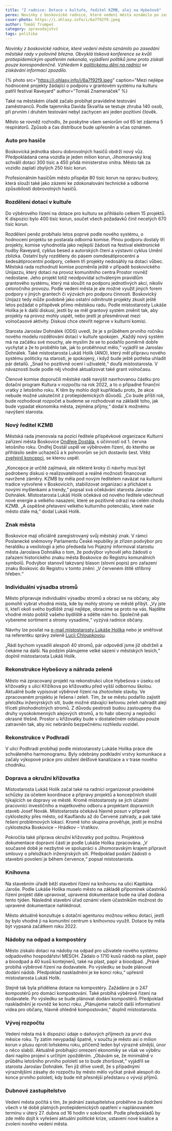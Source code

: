 ```yaml
---
title: "Z radnice: Dotace v kultuře, ředitel KZMB, alej na Hybešově"
perex: Novinky z boskovické radnice, které vedení města oznámilo po zasedání rady v polovině března. Obvyklá tisková konference se kvůli protiepidemickým opatřením nekonala, vyjádření politiků jsme proto získali pouze korespondenčně.
cover-photo: https://i.ohlasy.info/i/6a7f92f9.jpeg
author: Tomáš Trumpeš
category: zpravodajství
tags: politika
---
```


*Novinky z boskovické radnice, které vedení města oznámilo po zasedání městské rady v polovině března. Obvyklá tisková konference se kvůli protiepidemickým opatřením nekonala, vyjádření politiků jsme proto získali pouze korespondenčně. Vzhledem k [politickému dění na radnici](https://ohlasy.info/clanky/2021/03/pad-koalice.html) se získávání informací zpozdilo.*

{% photo src="https://i.ohlasy.info/i/6a7f92f9.jpeg" caption="Mezi nejlépe hodnocené projekty žádající o podporu v grantovém systému na kulturu patřil festival Raveyard" author="Tomáš Znamenáček" %}

Také na městském úřadě začalo probíhat pravidelné testování zaměstnanců. Podle tajemníka Davida Škvařila se testuje zhruba 140 osob, při prvním i druhém testování nebyl zachycen ani jeden pozitivní člověk.

Město se rovněž rozhodlo, že poskytne všem seniorům od 65 let zdarma 5 respirátorů. Způsob a čas distribuce bude upřesněn a včas oznámen.

### Auto pro hasiče

Boskovická jednotka sboru dobrovolných hasičů obdrží nový vůz. Předpokládaná cena vozidla je jeden milion korun, Jihomoravský kraj schválil dotaci 300 tisíc a 450 přidá ministerstvo vnitra. Město tak za vozidlo zaplatí zbylých 250 tisíc korun.

Profesionálním hasičům město přispěje 80 tisíc korun na opravu budovy, která slouží také jako zázemí ke zdokonalování technické a odborné způsobilosti dobrovolných hasičů.

### Rozdělení dotací v kultuře

Do výběrového řízení na dotace pro kulturu se přihlásilo celkem 15 projektů. K dispozici bylo 400 tisíc korun, součet všech požadavků činil necelých 670 tisíc korun. 

Rozdělení peněz probíhalo letos poprvé podle nového systému, o hodnocení projektu se postarala odborná komise. Plnou podporu dostaly tři projekty, komise vyhodnotila jako nejlepší žádosti na festival elektronické hudby Raveyard, cyklus besed a autorských čtení a výstavní cyklus Umění zblízka. Ostatní byly rozděleny do pásem osmdesátiprocentní a šedesátiprocentní podpory, celkem tři projekty nedosáhly na dotaci vůbec. Městská rada rozhodnutí komise pozměnila ještě v případě boskovického Unijazzu, který dotaci na provoz komunitního centra Prostor rovněž nedostane. Jeho projekt totiž neodpovídal schváleným pravidlům grantového systému, který má sloužit na podporu jednotlivých akcí, nikoliv celoročního provozu. Podle vedení města je ale možné využít jiných forem podpory v jiných grantech či výzvách pro podporu činnosti. Boskovický Unijazz tedy může podobně jako ostatní odmítnuté projekty zkusit ještě letos požádat o příspěvek přímo městskou radu. Podle místostarosty Lukáše Holíka je k další diskusi, jestli by se měl grantový systém změnit tak, aby projekty na provoz mohly uspět, nebo jestli je přesměrovat mezi volnočasové aktivity. Diskusi chce otevřít nejprve v kulturní komisi.

Starosta Jaroslav Dohnálek (ODS) uvedl, že je s průběhem prvního ročníku nového modelu rozdělování dotací v kultuře spokojen. „Každý nový systém má na začátku své mouchy, ale myslím že se to podařilo poměrně dobře vychytat a že to proběhlo tak, jak to proběhnout mělo,“ vyjádřil se Jaroslav Dohnálek. Také místostarosta Lukáš Holík (ANO), který měl přípravu nového systému politicky na starosti, je spokojený, i když bude ještě potřeba uhladit pár detailů. „Snad ho pozitivně ocení i uživatelé,“ doufá místostarosta. V návaznosti bude podle něj vhodné  aktualizovat také grant volnočasu.

Členové komise doporučili městské radě navýšit navrhovanou částku pro dotační program Kultura v rozpočtu na rok 2022, a to o případné finanční vratky z letošního roku.  K těm by mohlo dojít kupříkladu proto, že akce nebude možné uskutečnit z protiepidemických důvodů. „Co bude příští rok, bude rozhodovat rozpočet a budeme se rozhodovat na základě toho, jak bude vypadat ekonomika města, zejména příjmy,“ dodal k možnému navýšení starosta.

### Nový ředitel KZMB

Městská rada jmenovala na pozici ředitele příspěvkové organizace Kulturní zařízení města Boskovice [Ondřeje Dostála](https://ohlasy.info/clanky/2021/03/dostal-nazivo.html), s účinností od 1. června letošního roku. Ondřej Dostál uspěl ve výběrovém řízení, do kterého se přihlásilo sedm uchazečů a k pohovorům se jich dostavilo šest. Vítěz [zveřejnil koncepci](https://data.ohlasy.info/2021/koncepce-kzmb.pdf), se kterou uspěl.

„Koncepce je určitě zajímavá, ale některé kroky či návrhy musí být podrobeny diskusi o realizovatelnosti a reálné možnosti financovat navržené záměry. KZMB by měla pod novým ředitelem navázat na kulturní tradice vytvořené v Boskovicích, stabilizovat organizaci a přicházet s novými myšlenkami a trendy,“ popsal svá očekávání starosta Jaroslav Dohnálek. Místostarosta Lukáš Holík očekává od nového ředitele vdechnutí nové energie a velkého nasazení, které se pozitivně odrazí na celém chodu KZMB. „A úspěšné přetavení velkého kulturního potenciálu, které naše město stále má,“ dodal Lukáš Holík.

### Znak města

Boskovice mají oficiálně zaregistrovaný svůj městský znak. V rámci Poslanecké sněmovny Parlamentu České republiky je zřízen podvýbor pro heraldiku a vexilologii a jeho předseda Ivo Pojezný informoval starostu města Jaroslava Dohnálka o tom, že podvýbor vyhověl jeho žádosti o zařazení historického znaku města Boskovice do Registru komunálních symbolů. Podvýbor stanovil takzvaný blason (slovní popis) pro zařazení znaku Boskovic do Registru v tomto znění: „V červeném štítě stříbrný hřeben.“

### Individuální výsadba stromů

Město připravuje individuální výsadbu stromů a obrací se na občany, aby pomohli vybrat vhodná místa, kde by mohly stromy ve městě přibýt. „Vy jste ti, kteří okolí svého bydliště znají nejlépe, obracíme se proto na vás. Najděte vhodné místo poblíž vašeho bydliště a sdělte nám ho. Společně pak vybereme sortiment a stromy vysadíme,“ vyzývá radnice občany.

Návrhy lze posílat na [e-mail místostarosty Lukáše Holíka](mailto:lukas.holik@boskovice.cz) nebo je směřovat na referentku správy zeleně [Lucii Chloupkovou](mailto:lucie.chloupkova@boskovice.cz).

„Rádi bychom vysadili alespoň 40 stromů, pár odpovědí jsme již obdrželi a čekáme na další. Na podzim plánujeme velké sázení v městských lesích,“ doplnil místostarosta Lukáš Holík.

### Rekonstrukce Hybešovy a náhrada zeleně 

Město má zpracovaný projekt na rekonstrukci ulice Hybešova v úseku od křižovatky s ulicí Křižíkova po křižovatku před vyšší odbornou školou. Aktuálně bude vypisovat výběrové řízení na zhotovitele stavby. Ve zpracovaném projektu je řešena i zeleň. Tím, že se městu podařilo zajistit přeložku inženýrských sítí, bude možné stávající keřovou zeleň nahradit alejí třiceti plnohodnotných stromů. Z důvodu pestrosti budou zastoupeny dva druhy vysokokmenných alejových stromů, a to habr obecný a neplodící okrasné třešně. Prostor u křižovatky bude v dostatečném odstupu pouze zatravněn tak, aby nic nebránilo bezpečnému rozhledu vozidel.

### Rekonstrukce v Podhradí

V ulici Podhradí probíhají podle místostarosty Lukáše Holíka práce dle schváleného harmonogramu. Byly odebrány podkladní vrstvy komunikace a začaly výkopové práce pro uložení dešťové kanalizace a v trase nového chodníku.

### Doprava a okružní křižovatka

Místostarosta Lukáš Holík začal také na radnici organizovat pravidelné schůzky za účelem koordinace a přípravy projektů a koncepčních studií týkajících se dopravy ve městě. Kromě místostarosty se jich účastní pracovníci investičního a majetkového odboru a projektant dopravních staveb Josef Novák. Místostarosta očekává hlavně posun v přípravě cyklostezky přes město, od Kauflandu až do Červené zahrady, a pak také řešení problémových lokací. Kromě toho skupina prověřuje, jestli je možná cyklostezka Boskovice – Hrádkov – Vratíkov.

Pokročila také příprava okružní křižovatky pod poštou. Projektová dokumentace dopravní části je podle Lukáše Holíka zpracována. „V současné době je nezbytné ve spolupráci s Jihomoravským krajem připravit smlouvy o přeložkách inženýrských sítí. Předpoklad podání žádosti o stavební povolení je během července,“ popsal místostarosta.

### Knihovna

Na stavebním úřadě běží stavební řízení na knihovnu na ulici Kapitána Jaroše. Podle Lukáše Holíka muselo město na základě připomínek účastníků řízení projekt dále upravovat, upravená dokumentace bude na úřad dodána tento týden. Následně stavební úřad oznámí všem účastníkům možnost do upravené dokumentace nahlédnout. 

Město aktuálně konzultuje s dotační agenturou možnou velkou dotaci, jestli by bylo vhodné ji na komunitní centrum s knihovnou využít. Dotace by měla být vypsaná začátkem roku 2022.

### Nádoby na odpad a kompostéry

Město získalo dotaci na nádoby na odpad pro uživatele nového systému odpadového hospodářství MESOH. Žádalo o 1710 kusů nádob na plast, papír a bioodpad a 40 kusů kontejnerů, také na plast, papír a bioodpad. „Právě probíhá výběrové řízení na dodavatele. Po výsledku se bude plánovat dodání nádob. Předpoklad naskladnění je ke konci roku,“ upřesnil místostarosta Lukáš Holík.

Stejně tak byla přidělena dotace na kompostéry. Zažádáno je o 247 kompostérů pro domácí kompostování. Také probíhá výběrové řízení na dodavatele. Po výsledku se bude plánovat dodání kompostérů. Předpoklad naskladnění je rovněž ke konci roku. „Plánujeme natočit další informativní videa pro občany, hlavně ohledně kompostování,“ doplnil místostarosta.

### Vývoj rozpočtu

Vedení města má k dispozici údaje o daňových příjmech za první dva měsíce roku. Ty zatím nevypadají špatně, v součtu je město asi o milion korun v plusu oproti loňskému roku, přičemž leden byl výrazně silnější, únor o něco slabší. Aktuálně probíhající omezení ekonomiky se však ve výběru daní naplno projeví s určitým zpožděním. „Obávám se, že minimálně v průběhu letošního prvního pololetí se to bude zhoršovat,“ vyjádřil se starosta Jaroslav Dohnálek. Ten již dříve uvedl, že s případnými výraznějšími zásahy do rozpočtu by město mělo vyčkat právě alespoň do konce prvního pololetí, kdy bude mít přesnější představu o vývoji příjmů.

### Dubnové zastupitelstvo

Vedení města počítá s tím, že jednání zastupitelstva proběhne za dodržení všech v té době platných protiepidemických opatření v naplánovaném termínu v úterý 27. dubna od 16 hodin v sokolovně. Podle předpokladů by zde mělo dojít k vyřešení aktuální politické krize, ustavení nové koalice a zvolení nového vedení města.
